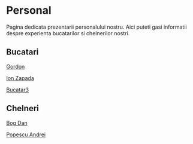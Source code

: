 # Personal


Pagina dedicata prezentarii personalului nostru. Aici puteti gasi
informatii despre experienta bucatarilor si chelnerilor nostri.

## Bucatari

[Gordon](./personal/bucatar_gordon.md)

[Ion Zapada](./personal/bucatar2.md)

[Bucatar3](./personal/bucatar3.md)
## Chelneri

[Bog Dan](./personal/chelner_bog_dan.md)

[Popescu Andrei](./personal/chlner1.md)
